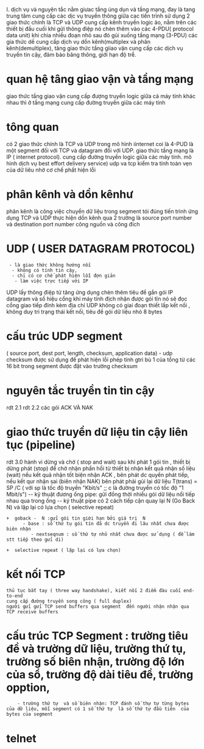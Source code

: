 I. dịch vụ và nguyên tắc
    nằm giưac tầng úng dụn và tầng mạng, đay là tang trung tâm cung cấp các dịc vụ truyền thông giữa cac tiến trình
    sử dụng 2 giao thức chính là TCP và UDP
    cung cấp kênh truyền logic ảo, nằm trên các thiết bị đầu cuối
    khi gửi thông điệp  nó chèn thêm vào các 4-PDU( protocol data unit) khi chia nhiều đoạn nhỏ  sau đó gủi xuống tầng mạng (3-PDU)
     các gia thức  dề cung cấp dịch vụ dồn kênh(multiplex và phân kênh(demultiplex),
    tâng giao thức tầng  giiao vận cung cấp các dịch vụ  truyền tin cậy, đảm bảo băng thông, giới hạn độ trễ.
# quan hệ tâng giao vận và tầng mạng 
 giao thức tầng giao vận cung cấp đượng truyền logic giữa cá máy  tính khác nhau thì ở tầng mạng cung cấp đường truyền giữa các máy tính
# tông quan
có 2 giao thức chính là TCP và UDP 
trong mô hình iinternet coi là 4-PUD là một segment đối với TCP và datagram đối với UDP.
giao thức tầng mạng là IP ( internet protocol). cung cấp đường truyền logic giữa các máy tính. mô hình  dịch vụ best effort delivery service)
udp va tcp kiểm tra tính toàn vẹn của dữ liêu  nhờ cơ chế phất hiện lỗi
# phân kênh và dồn kênhư
phân kênh là  công việc chuyển dữ liệu  trong segment  tói đúng tiến trình ứng dụng
TCP và UDP thực hiện dồn kênh qua 2 trường là  source port number và destination port number công nguồn và công đích
# UDP ( USER DATAGRAM PROTOCOL)
     - là giao thức không hướng nối
      - không có tính tin cậy, 
      - chỉ có cơ chế phát hiện lỗi đợn giản 
       - làm việc trực tiếp với IP 
UDP lấy thông điệp từ tâng ứng dụng chèn thêm tiêu đề gắn gói IP datagram và số hiệu cổng khi máy tính địch nhận được  gói tĩn nó sẽ đọc cổng giao tiếp đính kèm địa chỉ 
UDP  không có giai đoạn thiết lấp kết nối , không duy trì trạng thái kết nối, tiêu đề gói dữ liệu nhỏ 8 bytes
# cấu trúc UDP segment 
( source port, dest port, length, checksum, application data)
      - udp checksum được sử dụng để phát hiện lỗi 
phép tính  gtri bù 1 của tổng từ các 16 bit trong segment được đặt vào trường checksum

# nguyên tắc truyền tin tin cậy
rdt 2.1
rdt 2.2 
 các gói ACK VÀ NAK

# giao thức truyền dữ liệu tin cậy liên tục (pipeline)
rdt 3.0 hành vi dừng và chờ ( stop and wait)
sau khi phát 1 gói tin , thiết bị dừng phát (stop) để chờ nhận phẩn hồi từ thiết bị nhận kết quả nhận số liệu (wait) nếu kết quả nhận tốt  biện nhận ACK , bên phát dc quyền phát tiếp, nếu kết qur nhận sai (biên nhận NAK) bên phát phải gủi lại dữ liệu
 T(trans) = SP /C ( với sp là tốc độ truyền "Kbit/s" ;; c là đường truyền có tốc độ "1 Mbit/s")
        -- kỹ thuật đương ống pipe: gửi đồng thời nhiều  gói dữ liệu nối tiếp nhau qua trong ống
        -- ký thuật pipe  có 2 cách tiếp cận  quay lại N (Go Back N)  và lặp lại có lựa chọn ( selective repeat)

    +  goback -  N :gửi gói tin giới hạn bởi giá trị  N
          - base : số thứ tụ gói tín đã dc truyền đi lâu nhất chưa được biên nhận
             - nextseqnum : số thứ tự nhỏ nhất chưa được sử dụng ( để làm stt tiếp theo gửi di)

    +  selective repeat ( lặp lại có lựa chọn)

# kết nối TCP    
    thủ tục bắt tay ( three way handshake), kiết nối 2 điểm đàu cuối end-to-end
    cung cấp đường truyền song công ( full duplex)
    người gửi gửi TCP send buffers qua segment  đến người nhận nhận qua TCP receive buffers
 # cấu trúc TCP Segment : trường tiêu đề và trường dữ liệu, trường thứ tụ, trường số biên nhận, trường độ lớn của sổ, trường độ dài tiêu đề, trường opption, 
        - trường thứ tự  và số biên nhận: TCP đánh số thự tự từng bytes của dữ liệu, mỗi segment có 1 số thứ tự  là số thứ tự đầu tiên  của bytes của segment
# telnet 
